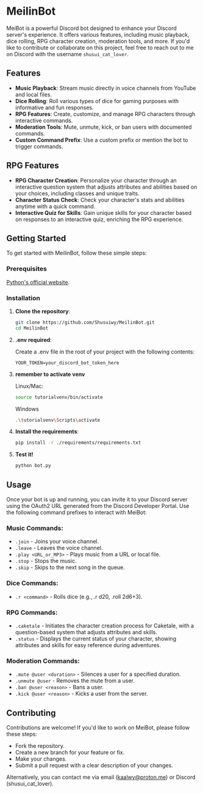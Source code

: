 # MeilinBot

MeiBot is a powerful Discord bot designed to enhance your Discord server's experience. It offers various features, including music playback, dice rolling, RPG character creation, moderation tools, and more. If you'd like to contribute or collaborate on this project, feel free to reach out to me on Discord with the username `shusui_cat_lover`.

## Features

- **Music Playback**: Stream music directly in voice channels from YouTube and local files.
- **Dice Rolling**: Roll various types of dice for gaming purposes with informative and fun responses.
- **RPG Features**: Create, customize, and manage RPG characters through interactive commands.
- **Moderation Tools**: Mute, unmute, kick, or ban users with documented commands.
- **Custom Command Prefix**: Use a custom prefix or mention the bot to trigger commands.

## RPG Features

- **RPG Character Creation**: Personalize your character through an interactive question system that adjusts attributes and abilities based on your choices, including classes and unique traits.
- **Character Status Check**: Check your character's stats and abilities anytime with a quick command.
- **Interactive Quiz for Skills**: Gain unique skills for your character based on responses to an interactive quiz, enriching the RPG experience.

## Getting Started

To get started with MeilinBot, follow these simple steps:

### Prerequisites

[Python's official website](https://www.python.org/downloads/).

### Installation

1. **Clone the repository**:

    ```bash
    git clone https://github.com/Shusuiwy/MeilinBot.git
    cd MeilinBot
    ```

2. **.env required**:

    Create a .env file in the root of your project with the following contents:

    ```
    YOUR_TOKEN=your_discord_bot_token_here
    ```
3. **remember to activate venv**

    Linux/Mac:
    ```bash
    source tutorialvenv/bin/activate
    ```

    Windows
    ```bash
    .\tutorialvenv\Scripts\activate
    ```

4. **Install the requirements**:

    ```bash
    pip install -r ./requirements/requirements.txt
    ```

4. **Test it!**

    ```bash
    python bot.py
    ```

## Usage

Once your bot is up and running, you can invite it to your Discord server using the OAuth2 URL generated from the Discord Developer Portal. Use the following command prefixes to interact with MeiBot:

### Music Commands:
- `.join` - Joins your voice channel.
- `.leave` - Leaves the voice channel.
- `.play <URL_or_MP3>` - Plays music from a URL or local file.
- `.stop` - Stops the music.
- `.skip` - Skips to the next song in the queue.

### Dice Commands:
- `.r <command>` - Rolls dice (e.g., .r d20, .roll 2d6+3).

### RPG Commands:
- `.caketale` - Initiates the character creation process for Caketale, with a question-based system that adjusts attributes and skills.
- `.status` - Displays the current status of your character, showing attributes and skills for easy reference during adventures.

### Moderation Commands:
- `.mute @user <duration>` - Silences a user for a specified duration.
- `.unmute @user` - Removes the mute from a user.
- `.ban @user <reason>` - Bans a user.
- `.kick @user <reason>` - Kicks a user from the server.

## Contributing

Contributions are welcome! If you'd like to work on MeiBot, please follow these steps:

- Fork the repository.
- Create a new branch for your feature or fix.
- Make your changes.
- Submit a pull request with a clear description of your changes.

Alternatively, you can contact me via email (kaalwy@proton.me) or Discord (shusui_cat_lover).